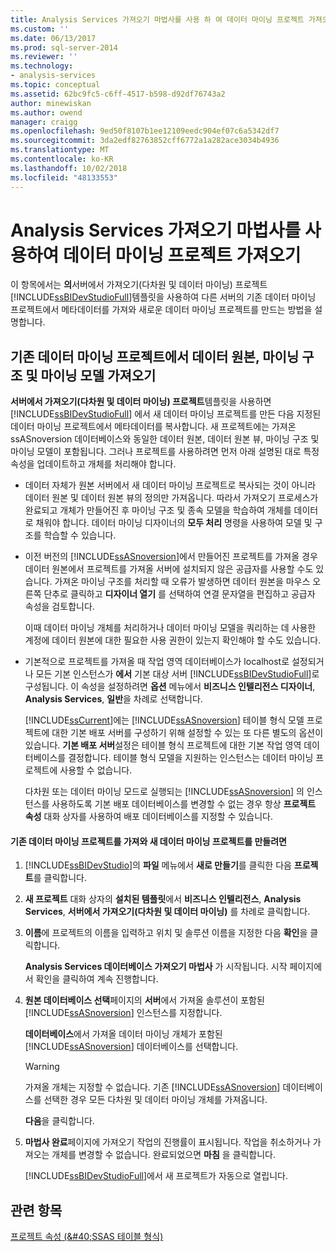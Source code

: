 ```yaml
---
title: Analysis Services 가져오기 마법사를 사용 하 여 데이터 마이닝 프로젝트 가져오기 | Microsoft Docs
ms.custom: ''
ms.date: 06/13/2017
ms.prod: sql-server-2014
ms.reviewer: ''
ms.technology:
- analysis-services
ms.topic: conceptual
ms.assetid: 62bc9fc5-c6ff-4517-b598-d92df76743a2
author: minewiskan
ms.author: owend
manager: craigg
ms.openlocfilehash: 9ed50f8107b1ee12109eedc904ef07c6a5342df7
ms.sourcegitcommit: 3da2edf82763852cff6772a1a282ace3034b4936
ms.translationtype: MT
ms.contentlocale: ko-KR
ms.lasthandoff: 10/02/2018
ms.locfileid: "48133553"
---
```

# <a name="import-a-data-mining-project-using-the-analysis-services-import-wizard"></a>Analysis Services 가져오기 마법사를 사용하여 데이터 마이닝 프로젝트 가져오기
  이 항목에서는 **의**서버에서 가져오기(다차원 및 데이터 마이닝) 프로젝트 [!INCLUDE[ssBIDevStudioFull](../../includes/ssbidevstudiofull-md.md)]템플릿을 사용하여 다른 서버의 기존 데이터 마이닝 프로젝트에서 메타데이터를 가져와 새로운 데이터 마이닝 프로젝트를 만드는 방법을 설명합니다.  
  
## <a name="import-data-sources-mining-structures-and-mining-models-from-an-existing-data-mining-project"></a>기존 데이터 마이닝 프로젝트에서 데이터 원본, 마이닝 구조 및 마이닝 모델 가져오기  
 **서버에서 가져오기(다차원 및 데이터 마이닝) 프로젝트**템플릿을 사용하면 [!INCLUDE[ssBIDevStudioFull](../../includes/ssbidevstudiofull-md.md)] 에서 새 데이터 마이닝 프로젝트를 만든 다음 지정된 데이터 마이닝 프로젝트에서 메타데이터를 복사합니다. 새 프로젝트에는 가져온 ssASnoversion 데이터베이스와 동일한 데이터 원본, 데이터 원본 뷰, 마이닝 구조 및 마이닝 모델이 포함됩니다. 그러나 프로젝트를 사용하려면 먼저 아래 설명된 대로 특정 속성을 업데이트하고 개체를 처리해야 합니다.  
  
-   데이터 자체가 원본 서버에서 새 데이터 마이닝 프로젝트로 복사되는 것이 아니라 데이터 원본 및 데이터 원본 뷰의 정의만 가져옵니다. 따라서 가져오기 프로세스가 완료되고 개체가 만들어진 후 마이닝 구조 및 종속 모델을 학습하여 개체를 데이터로 채워야 합니다. 데이터 마이닝 디자이너의 **모두 처리** 명령을 사용하여 모델 및 구조를 학습할 수 있습니다.  
  
-   이전 버전의 [!INCLUDE[ssASnoversion](../../includes/ssasnoversion-md.md)]에서 만들어진 프로젝트를 가져올 경우 데이터 원본에서 프로젝트를 가져올 서버에 설치되지 않은 공급자를 사용할 수도 있습니다. 가져온 마이닝 구조를 처리할 때 오류가 발생하면 데이터 원본을 마우스 오른쪽 단추로 클릭하고 **디자이너 열기** 를 선택하여 연결 문자열을 편집하고 공급자 속성을 검토합니다.  
  
     이때 데이터 마이닝 개체를 처리하거나 데이터 마이닝 모델을 쿼리하는 데 사용한 계정에 데이터 원본에 대한 필요한 사용 권한이 있는지 확인해야 할 수도 있습니다.  
  
-   기본적으로 프로젝트를 가져올 때 작업 영역 데이터베이스가 localhost로 설정되거나 모든 기본 인스턴스가 **에서** 기본 대상 서버 [!INCLUDE[ssBIDevStudioFull](../../includes/ssbidevstudiofull-md.md)]로 구성됩니다. 이 속성을 설정하려면 **옵션** 메뉴에서 **비즈니스 인텔리전스 디자이너**, **Analysis Services**, **일반**을 차례로 선택합니다.  
  
     [!INCLUDE[ssCurrent](../../includes/sscurrent-md.md)]에는 [!INCLUDE[ssASnoversion](../../includes/ssasnoversion-md.md)] 테이블 형식 모델 프로젝트에 대한 기본 배포 서버를 구성하기 위해 설정할 수 있는 또 다른 별도의 옵션이 있습니다. **기본 배포 서버**설정은 테이블 형식 프로젝트에 대한 기본 작업 영역 데이터베이스를 결정합니다. 테이블 형식 모델을 지원하는 인스턴스는 데이터 마이닝 프로젝트에 사용할 수 없습니다.  
  
     다차원 또는 데이터 마이닝 모드로 실행되는 [!INCLUDE[ssASnoversion](../../includes/ssasnoversion-md.md)] 의 인스턴스를 사용하도록 기본 배포 데이터베이스를 변경할 수 없는 경우 항상 **프로젝트 속성** 대화 상자를 사용하여 배포 데이터베이스를 지정할 수 있습니다.  
  
#### <a name="to-create-a-new-data-mining-project-by-importing-an-existing-data-mining-project"></a>기존 데이터 마이닝 프로젝트를 가져와 새 데이터 마이닝 프로젝트를 만들려면  
  
1.  [!INCLUDE[ssBIDevStudio](../../includes/ssbidevstudio-md.md)]의 **파일** 메뉴에서 **새로 만들기**를 클릭한 다음 **프로젝트**를 클릭합니다.  
  
2.  **새 프로젝트** 대화 상자의 **설치된 템플릿**에서 **비즈니스 인텔리전스**, **Analysis Services**, **서버에서 가져오기(다차원 및 데이터 마이닝)** 를 차례로 클릭합니다.  
  
3.  **이름**에 프로젝트의 이름을 입력하고 위치 및 솔루션 이름을 지정한 다음 **확인**을 클릭합니다.  
  
     **Analysis Services 데이터베이스 가져오기 마법사** 가 시작됩니다. 시작 페이지에서 확인을 클릭하여 계속 진행합니다.  
  
4.  **원본 데이터베이스 선택**페이지의 **서버**에서 가져올 솔루션이 포함된 [!INCLUDE[ssASnoversion](../../includes/ssasnoversion-md.md)] 인스턴스를 지정합니다.  
  
     **데이터베이스**에서 가져올 데이터 마이닝 개체가 포함된 [!INCLUDE[ssASnoversion](../../includes/ssasnoversion-md.md)] 데이터베이스를 선택합니다.  
  
    > [!WARNING]  
    >  가져올 개체는 지정할 수 없습니다. 기존 [!INCLUDE[ssASnoversion](../../includes/ssasnoversion-md.md)] 데이터베이스를 선택한 경우 모든 다차원 및 데이터 마이닝 개체를 가져옵니다.  
  
     **다음**을 클릭합니다.  
  
5.  **마법사 완료**페이지에 가져오기 작업의 진행률이 표시됩니다. 작업을 취소하거나 가져오는 개체를 변경할 수 없습니다. 완료되었으면 **마침** 을 클릭합니다.  
  
     [!INCLUDE[ssBIDevStudioFull](../../includes/ssbidevstudiofull-md.md)]에서 새 프로젝트가 자동으로 열립니다.  
  
## <a name="see-also"></a>관련 항목  
 [프로젝트 속성 &#40;&AMP;#40;SSAS 테이블 형식&#41;](../tabular-models/properties-ssas-tabular.md)  
  
  
